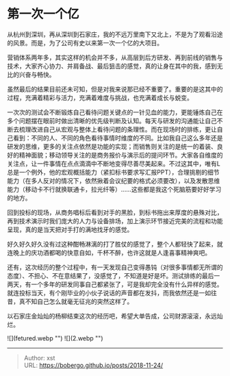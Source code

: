 # 第一次一个亿


从杭州到深圳，再从深圳到石家庄，我的不远万里南下又北上，不是为了观看沿途的风景。而是，为了公司有史以来第一次一个亿的大项目。

营销体系两年多，其实这样的机会并不多，从高层到后方研发、再到前线的销售与技术，大家齐心协力、并肩备战、最后狙击的感觉，真的让身在其中的我，感到无比的兴奋与畅快。

虽然最后的结果目前还未可知，但是对我来说那已经不重要了。重要的是这其中的过程，充满着精彩与活力，充满着难度与挑战，也充满着成长与蜕变。

一次次的测试会不断锻炼自己看待问题关键点的一针见血的能力，更能锤炼自己在多个问题摆在眼前时做出清晰的优先级判断及认知。每天与研发的沟通能让自己不断去梳理改进自己从宏观与整体上看待问题的条理性。而在现场时的排练，更让自己看到：不同的人、不同的角色看待事情时维度的不同。比如我自己这么多年还是研发的思维，更多的关注点依然是功能的实现；而销售则关注的是统一的着装、良好的精神面貌；移动领导关注的是商务报价与演示后的提问环节。大家各自维度的关注点，让一件事情在点点滴滴中不断地变得尽善尽美起来。不过这其中，唯有L总是一个例外，他的宏观概括能力（紧扣标书要求写汇报PPT），合理挑剔的细节能力（在多人反对的情况下，依然揪着会议纪要的格式必须要改），以及发散思维能力（移动卡不行就换联通卡，拉光纤等）……这些都是我这个死脑筋要好好学习的地方。

回到投标的现场，从商务唱标后看到对手的黑脸，到标书拖出来厚度的悬殊对比，再到技术演示时我们庞大的人力与设备排场，加上演示环节接近完美的流程和功能呈现，真的是当天把对手打的满地找牙的感觉。

好久好久好久没有过这种酣畅淋漓的打了胜仗的感觉了，整个人都轻快了起来，就连晚上的庆功酒都喝的快意自如，千杯不醉，也许这就是人逢喜事精神爽吧。

还有，这次经历的整个过程中，有一天发现自己变得愚钝（对很多事情都无所谓的态度）、不担心、不在意结果了，没感觉了，不知道是好是坏。测试排练的最后一两天，有一个多年的研发同事自己都紧张了，可是我却完全没有什么异样的感觉。就连投标当天，有个刚毕业的小伙子说话的声音都在发抖，而我依然还是一如往昔，真不知自己怎么就毫无征兆的突然这样了。

以石家庄金灿灿的杨柳结束这次的经历吧，希望大单告成，公司财源滚滚，永远灿烂。

![](fetured.webp &#34;&#34;)
![](2.webp &#34;&#34;)

---

> Author: xst  
> URL: https://bobergo.github.io/posts/2018-11-24/  

